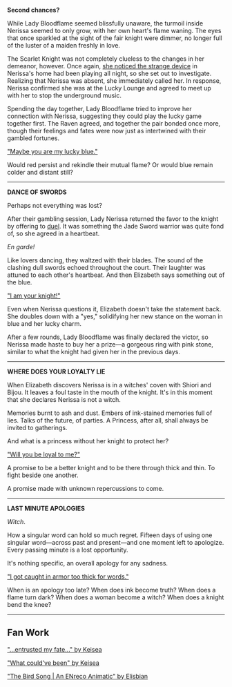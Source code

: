 <!-- title: Finding Shelter in the Shadows of Hope -->

**Second chances?**

While Lady Bloodflame seemed blissfully unaware, the turmoil inside Nerissa seemed to only grow, with her own heart's flame waning. The eyes that once sparkled at the sight of the fair knight were dimmer, no longer full of the luster of a maiden freshly in love.

The Scarlet Knight was not completely clueless to the changes in her demeanor, however. Once again, [she noticed the strange device](https://youtu.be/b-jTHH6GK5w?t=980) in Nerissa's home had been playing all night, so she set out to investigate. Realizing that Nerissa was absent, she immediately called her. In response, Nerissa confirmed she was at the Lucky Lounge and agreed to meet up with her to stop the underground music.

Spending the day together, Lady Bloodflame tried to improve her connection with Nerissa, suggesting they could play the lucky game together first. The Raven agreed, and together the pair bonded once more, though their feelings and fates were now just as intertwined with their gambled fortunes.

["Maybe you are my lucky blue."](#embed:https://www.youtube.com/live/b-jTHH6GK5w?si=SGFe8V8u909-nM1L&t=2025)

Would red persist and rekindle their mutual flame? Or would blue remain colder and distant still?

---

**DANCE OF SWORDS**

Perhaps not everything was lost?

After their gambling session, Lady Nerissa returned the favor to the knight by offering to [duel](https://youtu.be/b-jTHH6GK5w?t=2110). It was something the Jade Sword warrior was quite fond of, so she agreed in a heartbeat.

_En garde!_

Like lovers dancing, they waltzed with their blades. The sound of the clashing dull swords echoed throughout the court. Their laughter was attuned to each other's heartbeat. And then Elizabeth says something out of the blue.

["I am your knight!"](#embed:https://www.youtube.com/live/b-jTHH6GK5w?si=iZB5pI1FOkv_Iq_t&t=2213)

Even when Nerissa questions it, Elizabeth doesn't take the statement back. She doubles down with a "yes," solidifying her new stance on the woman in blue and her lucky charm.

After a few rounds, Lady Bloodflame was finally declared the victor, so Nerissa made haste to buy her a prize—a gorgeous ring with pink stone, similar to what the knight had given her in the previous days.

---

**WHERE DOES YOUR LOYALTY LIE**

When Elizabeth discovers Nerissa is in a witches' coven with Shiori and Bijou. It leaves a foul taste in the mouth of the knight. It's in this moment that she declares Nerissa is not a witch.

Memories burnt to ash and dust. Embers of ink-stained memories full of lies. Talks of the future, of parties. A Princess, after all, shall always be invited to gatherings.

And what is a princess without her knight to protect her?

["Will you be loyal to me?"](#embed:https://www.youtube.com/live/b-jTHH6GK5w?si=FWJgtvNqpWqnfTkF&t=3123)

A promise to be a better knight and to be there through thick and thin. To fight beside one another.

A promise made with unknown repercussions to come.

---

**LAST MINUTE APOLOGIES**

_Witch_.

How a singular word can hold so much regret. Fifteen days of using one singular word—across past and present—and one moment left to apologize. Every passing minute is a lost opportunity.

It's nothing specific, an overall apology for any sadness.

["I got caught in armor too thick for words."](#embed:https://www.youtube.com/live/b-jTHH6GK5w?si=7NiwPGwPqMvY70Gr&t=3472)

When is an apology too late?
When does ink become truth?
When does a flame turn dark?
When does a woman become a witch?
When does a knight bend the knee?

---

## Fan Work

["...entrusted my fate..." by Keisea](https://x.com/Keiseeaaa/status/1921816580691726507)

["What could've been" by Keisea](https://x.com/Keiseeaaa/status/1920620111464992799)

["The Bird Song | An ENreco Animatic" by Elisbian](https://www.youtube.com/watch?v=xhnI-hxB3as&ab_channel=Elisbian)